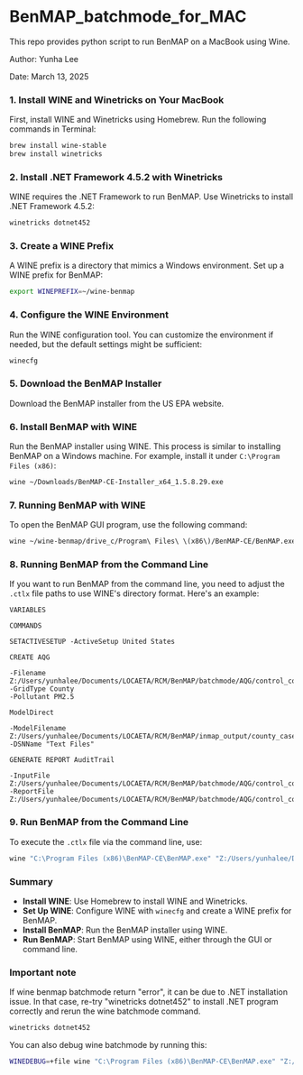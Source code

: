 # BenMAP_batchmode_for_MAC

This repo provides python script to run BenMAP on a MacBook using Wine. 

Author: Yunha Lee

Date: March 13, 2025

### 1. Install WINE and Winetricks on Your MacBook
First, install WINE and Winetricks using Homebrew. Run the following commands in Terminal:

```bash
brew install wine-stable
brew install winetricks
```

### 2. Install .NET Framework 4.5.2 with Winetricks
WINE requires the .NET Framework to run BenMAP. Use Winetricks to install .NET Framework 4.5.2:

```bash
winetricks dotnet452
```

### 3. Create a WINE Prefix
A WINE prefix is a directory that mimics a Windows environment. Set up a WINE prefix for BenMAP:

```bash
export WINEPREFIX=~/wine-benmap
```

### 4. Configure the WINE Environment
Run the WINE configuration tool. You can customize the environment if needed, but the default settings might be sufficient:

```bash
winecfg
```

### 5. Download the BenMAP Installer
Download the BenMAP installer from the US EPA website.

### 6. Install BenMAP with WINE
Run the BenMAP installer using WINE. This process is similar to installing BenMAP on a Windows machine. For example, install it under `C:\Program Files (x86)`:

```bash
wine ~/Downloads/BenMAP-CE-Installer_x64_1.5.8.29.exe
```

### 7. Running BenMAP with WINE
To open the BenMAP GUI program, use the following command:

```bash
wine ~/wine-benmap/drive_c/Program\ Files\ \(x86\)/BenMAP-CE/BenMAP.exe
```

### 8. Running BenMAP from the Command Line
If you want to run BenMAP from the command line, you need to adjust the `.ctlx` file paths to use WINE's directory format. Here's an example:

```plaintext
VARIABLES

COMMANDS

SETACTIVESETUP -ActiveSetup United States

CREATE AQG

-Filename Z:/Users/yunhalee/Documents/LOCAETA/RCM/BenMAP/batchmode/AQG/control_co_ccs_county_inmap_2020_pm25.aqgx
-GridType County
-Pollutant PM2.5

ModelDirect

-ModelFilename Z:/Users/yunhalee/Documents/LOCAETA/RCM/BenMAP/inmap_output/county_case/control_CO_CCS_county_inmap_2020_PM25.csv
-DSNName "Text Files"

GENERATE REPORT AuditTrail

-InputFile  Z:/Users/yunhalee/Documents/LOCAETA/RCM/BenMAP/batchmode/AQG/control_co_ccs_county_inmap_2020_pm25.aqgx
-ReportFile Z:/Users/yunhalee/Documents/LOCAETA/RCM/BenMAP/batchmode/AQG/control_co_ccs_county_inmap_2020_pm25.txt
```

### 9. Run BenMAP from the Command Line
To execute the `.ctlx` file via the command line, use:

```bash
wine "C:\Program Files (x86)\BenMAP-CE\BenMAP.exe" "Z:/Users/yunhalee/Documents/LOCAETA/RCM/BenMAP/batchmode/CFG/control_co_ccs_wo_NH3_VOC_county_inmap_2020_pm25_wine.ctlx"
```

### Summary
- **Install WINE**: Use Homebrew to install WINE and Winetricks.
- **Set Up WINE**: Configure WINE with `winecfg` and create a WINE prefix for BenMAP.
- **Install BenMAP**: Run the BenMAP installer using WINE.
- **Run BenMAP**: Start BenMAP using WINE, either through the GUI or command line.


### Important note
If wine benmap batchmode return "error", it can be due to .NET installation issue. 
In that case, re-try "winetricks dotnet452" to install .NET program correctly and rerun the wine batchmode command. 
```bash
winetricks dotnet452
```

You can also debug wine batchmode by running this: 
```bash
WINEDEBUG=+file wine "C:\Program Files (x86)\BenMAP-CE\BenMAP.exe" "Z:/Users/yunhalee/Documents/LOCAETA/RCM/BenMAP/batchmode/AQG/control_co_ccs_county_inmap_2020_pm25_wine.ctlx" 
```